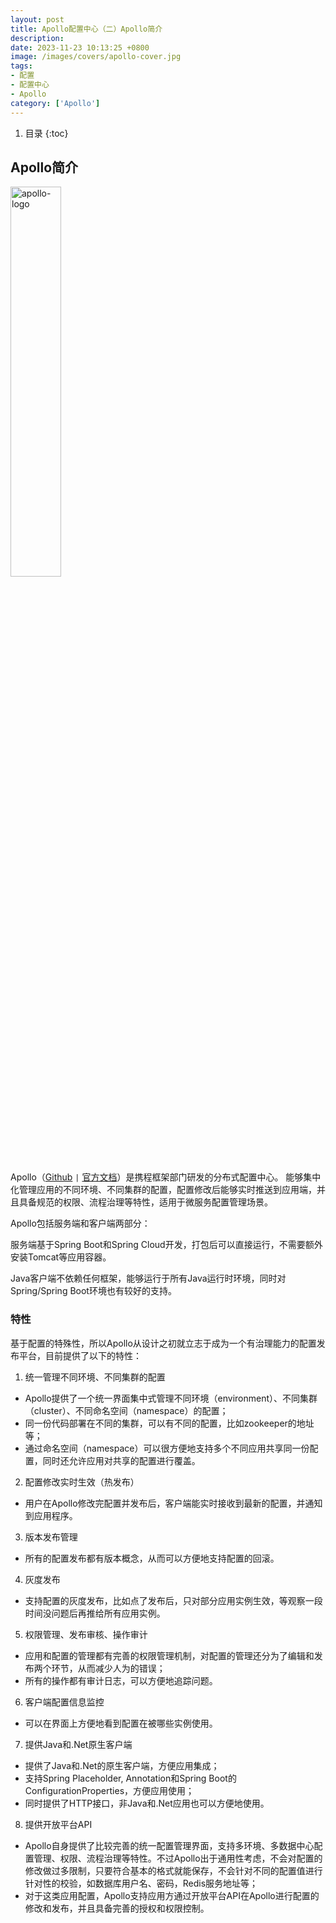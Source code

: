 ```yaml
---
layout: post 
title: Apollo配置中心（二）Apollo简介
description:
date: 2023-11-23 10:13:25 +0800 
image: /images/covers/apollo-cover.jpg
tags:
- 配置
- 配置中心
- Apollo
category: ['Apollo']
---
```


1. 目录
{:toc}

## Apollo简介

<img src="https://cdn.jsdelivr.net/gh/apolloconfig/apollo@master/doc/images/logo/logo-simple.png" alt="apollo-logo" width="40%">

Apollo（[Github](https://github.com/ctripcorp/apollo) <code>&#124;</code> [官方文档](https://www.apolloconfig.com/#/zh/README)）是携程框架部门研发的分布式配置中心。
能够集中化管理应用的不同环境、不同集群的配置，配置修改后能够实时推送到应用端，并且具备规范的权限、流程治理等特性，适用于微服务配置管理场景。

Apollo包括服务端和客户端两部分：

服务端基于Spring Boot和Spring Cloud开发，打包后可以直接运行，不需要额外安装Tomcat等应用容器。

Java客户端不依赖任何框架，能够运行于所有Java运行时环境，同时对Spring/Spring Boot环境也有较好的支持。

### 特性

基于配置的特殊性，所以Apollo从设计之初就立志于成为一个有治理能力的配置发布平台，目前提供了以下的特性：

1. 统一管理不同环境、不同集群的配置
  - Apollo提供了一个统一界面集中式管理不同环境（environment）、不同集群（cluster）、不同命名空间（namespace）的配置；
  - 同一份代码部署在不同的集群，可以有不同的配置，比如zookeeper的地址等；
  - 通过命名空间（namespace）可以很方便地支持多个不同应用共享同一份配置，同时还允许应用对共享的配置进行覆盖。
2. 配置修改实时生效（热发布）
  - 用户在Apollo修改完配置并发布后，客户端能实时接收到最新的配置，并通知到应用程序。
3. 版本发布管理
  - 所有的配置发布都有版本概念，从而可以方便地支持配置的回滚。
4. 灰度发布
  - 支持配置的灰度发布，比如点了发布后，只对部分应用实例生效，等观察一段时间没问题后再推给所有应用实例。
5. 权限管理、发布审核、操作审计
  - 应用和配置的管理都有完善的权限管理机制，对配置的管理还分为了编辑和发布两个环节，从而减少人为的错误；
  - 所有的操作都有审计日志，可以方便地追踪问题。
6. 客户端配置信息监控
  - 可以在界面上方便地看到配置在被哪些实例使用。
7. 提供Java和.Net原生客户端
  - 提供了Java和.Net的原生客户端，方便应用集成；
  - 支持Spring Placeholder, Annotation和Spring Boot的ConfigurationProperties，方便应用使用；
  - 同时提供了HTTP接口，非Java和.Net应用也可以方便地使用。
8. 提供开放平台API
  - Apollo自身提供了比较完善的统一配置管理界面，支持多环境、多数据中心配置管理、权限、流程治理等特性。不过Apollo出于通用性考虑，不会对配置的修改做过多限制，只要符合基本的格式就能保存，不会针对不同的配置值进行针对性的校验，如数据库用户名、密码，Redis服务地址等；
  - 对于这类应用配置，Apollo支持应用方通过开放平台API在Apollo进行配置的修改和发布，并且具备完善的授权和权限控制。
